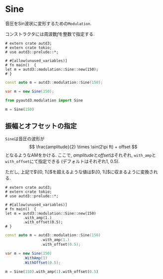 # Sine

音圧をSin波状に変形するための`Modulation`.

コンストラクタには周波数$f$を整数で指定する.

```rust,edition2021
# extern crate autd3;
# extern crate tokio;
# use autd3::prelude::*;

# #[allow(unused_variables)]
# fn main()  {
let m = autd3::modulation::Sine::new(150);
# }
```

```cpp
const auto m = autd3::modulation::Sine(150);
```

```cs
var m = new Sine(150);
```

```python
from pyautd3.modulation import Sine

m = Sine(150)
```

## 振幅とオフセットの指定

`Sine`は音圧の波形が
$$
    \frac{amplitude}{2} \times \sin(2\pi ft) + offset
$$
となるようなAMをかける.
ここで, $amplitude$と$offset$はそれぞれ, `with_amp`と`with_offset`にて指定できる (デフォルトはそれぞれ$1$, $0.5$).

ただし, 上記で$\[0, 1\]$を超えるような値は$\[0, 1\]$に収まるように変換される.

```rust,edition2021
# extern crate autd3;
# extern crate tokio;
# use autd3::prelude::*;

# #[allow(unused_variables)]
# fn main()  {
let m = autd3::modulation::Sine::new(150)
        .with_amp(1.)
        .with_offset(0.5);
# }
```

```cpp
const auto m = autd3::modulation::Sine(150)
                .with_amp(1.)
                .with_offset(0.5);
```

```cs
var m = new Sine(150)
        .WithAmp(1)
        .WithOffset(0.5);
```

```python
m = Sine(150).with_amp(1).with_offset(0.5)
```
